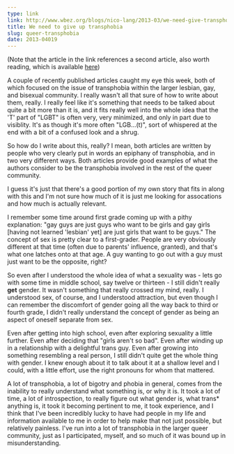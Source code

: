 ```yaml
---
type: link
link: http://www.wbez.org/blogs/nico-lang/2013-03/we-need-give-transphobia-106351
title: We need to give up transphobia
slug: queer-transphobia
date: 2013-04019
---
```


(Note that the article in the link references a second article, also worth reading, which is available [here](http://www.huffingtonpost.com/todd-clayton/queer-community-transphobic_b_2727064.html))

A couple of recently published articles caught my eye this week, both of which focused on the issue of transphobia within the larger lesbian, gay, and bisexual community.  I really wasn't all that sure of how to write about them, really.  I really feel like it's something that needs to be talked about quite a bit more than it is, and it fits really well into the whole idea that the 'T' part of "LGBT" is often very, very minimized, and only in part due to visiblity.  It's as though it's more often "LGB...(t)", sort of whispered at the end with a bit of a confused look and a shrug.

So how do I write about this, really?  I mean, both articles are written by people who very clearly put in words an epiphany of transphobia, and in two very different ways.  Both articles provide good examples of what the authors consider to be the transphobia involved in the rest of the queer community.

I guess it's just that there's a good portion of my own story that fits in along with this and I'm not sure how much of it is just me looking for assocations and how much is actually relevant.

I remember some time around first grade coming up with a pithy explanation: "gay guys are just guys who want to be girls and gay girls \[having not learned 'lesbian' yet\] are just girls that want to be guys."  The concept of sex is pretty clear to a first-grader.  People are very obviously different at that time (often due to parents' influence, granted), and that's what one latches onto at that age.  A guy wanting to go out with a guy must just want to be the opposite, right?

So even after I understood the whole idea of what a sexuality was - lets go with some time in middle school, say twelve or thirteen - I still didn't really **get** gender.  It wasn't something that really crossed my mind, really.  I understood sex, of course, and I understood attraction, but even though I can remember the discomfort of gender going all the way back to third or fourth grade, I didn't really understand the concept of gender as being an aspect of oneself separate from sex.

Even after getting into high school, even after exploring sexuality a little further.  Even after deciding that "girls aren't so bad".  Even after winding up in a relationship with a delightful trans guy.  Even after growing into something resembling a real person, I still didn't quite get the whole thing with gender.  I knew enough about it to talk about it at a shallow level and I could, with a little effort, use the right pronouns for whom that mattered.

A lot of transphobia, a lot of bigotry and phobia in general, comes from the inability to really understand what something is, or why it is.  It took a lot of time, a lot of introspection, to really figure out what gender is, what trans\* anything is, it took it becoming pertinent to me, it took experience, and I think that I've been incredibly lucky to have had people in my life and information available to me in order to help make that not just possible, but relatively painless.  I've run into a lot of transphobia in the larger queer community, just as I participated, myself, and so much of it was bound up in misunderstanding.
